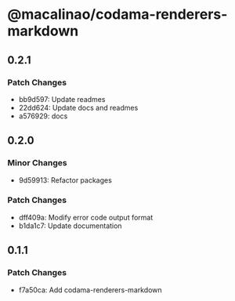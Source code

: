# @macalinao/codama-renderers-markdown

## 0.2.1

### Patch Changes

- bb9d597: Update readmes
- 22dd624: Update docs and readmes
- a576929: docs

## 0.2.0

### Minor Changes

- 9d59913: Refactor packages

### Patch Changes

- dff409a: Modify error code output format
- b1da1c7: Update documentation

## 0.1.1

### Patch Changes

- f7a50ca: Add codama-renderers-markdown
